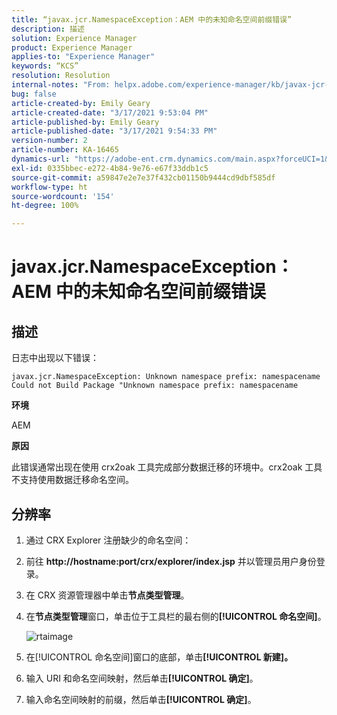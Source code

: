 ```yaml
---
title: “javax.jcr.NamespaceException：AEM 中的未知命名空间前缀错误”
description: 描述
solution: Experience Manager
product: Experience Manager
applies-to: "Experience Manager"
keywords: “KCS”
resolution: Resolution
internal-notes: "From: helpx.adobe.com/experience-manager/kb/javax-jcr-NamespaceException-Unknown-namespace-prefix-error-in-AEM.html"
bug: false
article-created-by: Emily Geary
article-created-date: "3/17/2021 9:53:04 PM"
article-published-by: Emily Geary
article-published-date: "3/17/2021 9:54:33 PM"
version-number: 2
article-number: KA-16465
dynamics-url: "https://adobe-ent.crm.dynamics.com/main.aspx?forceUCI=1&pagetype=entityrecord&etn=knowledgearticle&id=c1f6b325-6b87-eb11-a812-000d3a593216"
exl-id: 0335bbec-e272-4b84-9e76-e67f33ddb1c5
source-git-commit: a59847e2e7e37f432cb01150b9444cd9dbf585df
workflow-type: ht
source-wordcount: '154'
ht-degree: 100%

---
```


# javax.jcr.NamespaceException：AEM 中的未知命名空间前缀错误

## 描述


日志中出现以下错误：

```
javax.jcr.NamespaceException: Unknown namespace prefix: namespacename
Could not Build Package "Unknown namespace prefix: namespacename
```

<b>环境</b>

AEM

<b>原因</b>

此错误通常出现在使用 crx2oak 工具完成部分数据迁移的环境中。crx2oak 工具不支持使用数据迁移命名空间。

## 分辨率

1. 通过 CRX Explorer 注册缺少的命名空间：
1. 前往 <b>http://hostname:port/crx/explorer/index.jsp</b> 并以管理员用户身份登录。
1. 在 CRX 资源管理器中单击<b>节点类型管理</b>。
1. 在<b>节点类型管理</b>窗口，单击位于工具栏的最右侧的<b>[!UICONTROL 命名空间]</b>。

   ![rtaimage](https://helpx.adobe.com/content/dam/help/en/experience-manager/kb/javax-jcr-NamespaceException-Unknown-namespace-prefix-error-in-AEM/_jcr_content/main-pars/procedure/proc_par/step_2/step_par/image/rtaimage.png "rtaimage")

1. 在[!UICONTROL 命名空间]窗口的底部，单击<b>[!UICONTROL 新建]。</b>
1. 输入 URI 和命名空间映射，然后单击<b>[!UICONTROL 确定]</b>。
1. 输入命名空间映射的前缀，然后单击<b>[!UICONTROL 确定]</b>。
